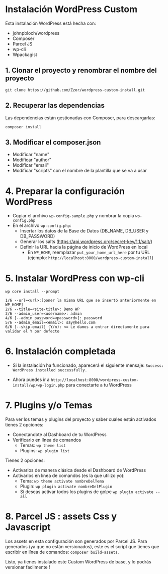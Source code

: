 # Instalación WordPress Custom

Esta instalación WordPress está hecha con:
- johnpbloch/wordpress
- Composer
- Parcel JS
- wp-cli
- Wpackagist


## 1. Clonar el proyecto y renombrar el nombre del proyecto
```
git clone https://github.com/Zzor/wordpress-custom-install.git
```

## 2. Recuperar las dependencias

Las dependencias están gestionadas con Composer, para descargarlas:

```
composer install
```

## 3. Modificar el composer.json
- Modificar "name"
- Modificar "author"
- Modificar "email"
- Modificar "scripts" con el nombre de la plantilla que se va a usar

# 4. Preparar la configuración WordPress
- Copiar el archivo `wp-config-sample.php` y nombrar la copia `wp-config.php`
- En el archivo `wp-config.php`:
  - Insertar los datos de la Base de Datos (DB_NAME, DB_USER y DB_PASSWORD)
  - Generar los salts (https://api.wordpress.org/secret-key/1.1/salt/)
  - Definir la URL hacia la página de inicio de WordPress en local
    - En `WP_HOME`, reemplazar `put_your_home_url_here` por tu URL (ejemplo: `http://localhost:8000/wordpress-custom-install`)

# 5. Instalar WordPress con wp-cli

`wp core install --prompt` 

```
1/6 --url=<url>:[poner la misma URL que se insertó anteriormente en WP_HOME]
2/6 --title=<site-title>: Demo WP
3/6 --admin_user=<username>: admin
4/6 [--admin_password=<password>]: password
5/6 --admin_email=<email>: say@hello.com
6/6 [--skip-email] (Y/n): <= Le damos a entrar directamente para validar el Y por defecto
```

# 6. Instalación completada

- Si la instalación ha funcionado, aparecerá el siguiente mensaje:
`Success: WordPress installed successfully.`

- Ahora puedes ir a `http://localhost:8000/wordpress-custom-install/wp/wp-login.php` para conectarte a tu WordPress

# 7. Plugins y/o Temas
Para ver los temas y plugins del proyecto y saber cuales están activados tienes 2 opciones:
- Conectandote al Dashboard de tu WordPress
- Verificarlo en línea de comandos
  - Temas: `wp theme list`
  - Plugins: `wp plugin list`
  

Tienes 2 opciones:
- Activarlos de manera clásica desde el Dashboard de WordPress
- Activarlos en línea de comandos (es la que utilizo yo):
  - Tema: `wp theme activate nombreDelTema`
  - Plugin: `wp plugin activate nombreDelPlugin`
  - Si deseas activar todos los plugins de golpe `wp plugin activate --all`


# 8. Parcel JS : assets Css y Javascript
Los assets en esta configuración son generados por Parcel JS.
Para generarlos (ya que no están versionados), este es el script que tienes que escribir en línea de comandos:
`composer build-assets`.

Listo, ya tienes instalado este Custom WordPress de base, y lo podrás versionar facilmente !


